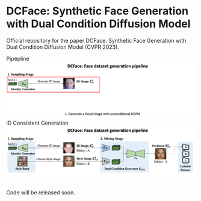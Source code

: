 

# DCFace: Synthetic Face Generation with Dual Condition Diffusion Model
Official repository for the paper
DCFace: Synthetic Face Generation with Dual Condition Diffusion Model (CVPR 2023).

Pipepline
![Demo](assets/pipeline2.gif)
ID Consistent Generation
![Demo](assets/pipeline.gif)

Code will be released soon.